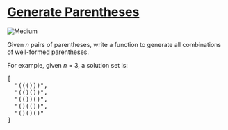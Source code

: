 # [Generate Parentheses](https://leetcode.com/problems/generate-parentheses/)
<img src="https://img.shields.io/badge/difficulty-medium-orange.svg?style=flat-square" alt="Medium" />

<p>
Given <i>n</i> pairs of parentheses, write a function to generate all combinations of well-formed parentheses.
</p>

<p>
For example, given <i>n</i> = 3, a solution set is:
</p>
<pre>
[
  "((()))",
  "(()())",
  "(())()",
  "()(())",
  "()()()"
]
</pre>
